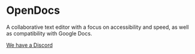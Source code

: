 # OpenDocs
A collaborative text editor with a focus on accessibility and speed, as well as compatibility with Google Docs.

[We have a Discord](https://discord.gg/bjdN4rdfZG)
